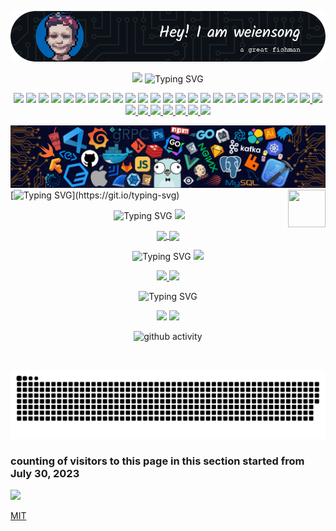 <!-- Technology Stack -->
![](./.src/header4_.png)

<p align="center">
  <img src="https://media.giphy.com/media/v1.Y2lkPTc5MGI3NjExanptazVmdnJiY3lhYTg1Y3YxdDZvOXV4M3NhOXhtbDVwaDE3cnJ3aiZlcD12MV9pbnRlcm5hbF9naWZfYnlfaWQmY3Q9cw/hiJ9ypGI5tIKdwKoK2/giphy.gif" width="80">
  <img src="https://readme-typing-svg.demolab.com?font=Fira+Code&duration=2000&pause=5000&color=F7F7F7&vCenter=true&width=190&height=20&lines=Technology+Stack" alt="Typing SVG" />
</p>
  
<p align="center">
<a href="https://www.python.org/" ><img src="https://img.shields.io/badge/-Python-%230d1117?style=flat-square&logo=python"/></a>
<a href="https://www.java.com/"><img src="https://img.shields.io/badge/-Java-%230d1117?style=flat-square&logo=openjdk"/></a>
<a href="https://www.open-std.org/jtc1/sc22/wg14/"><img src="https://img.shields.io/badge/-C-%230d1117?style=flat-square&logo=c"/></a>
<a href="https://www.scala-lang.org/"><img src="https://img.shields.io/badge/-Scala-%230d1117?style=flat-square&logo=scala"/></a>
<a href="https://www.r-project.org/"><img src="https://img.shields.io/badge/-R-%230d1117?style=flat-square&logo=r"/></a>
<a href="https://www.microsoft.com/"><img src="https://img.shields.io/badge/-Windows-%230d1117?style=flat-square&logo=windows"/></a>
<a href="https://www.linux.org/"><img src="https://img.shields.io/badge/-Linux-%230d1117?style=flat-square&logo=linux"/></a>
<a href="https://www.centos.org/"><img src="https://img.shields.io/badge/-CentOS-%230d1117?style=flat-square&logo=centos"/></a>
<a href="https://ubuntu.com/"><img src="https://img.shields.io/badge/-Ubuntu-%230d1117?style=flat-square&logo=ubuntu"/></a>
<a href="https://www.redhat.com/"><img src="https://img.shields.io/badge/-RedHat-%230d1117?style=flat-square&logo=redhat"/></a>
<a href="https://www.docker.com/"><img src="https://img.shields.io/badge/-Docker-%230d1117?style=flat-square&logo=docker"/></a>
<a href="https://hadoop.apache.org/"><img src="https://img.shields.io/badge/-Apache-%230d1117?style=flat-square&logo=apache"/></a>
<a href="https://hadoop.apache.org/"><img src="https://img.shields.io/badge/-Hadoop-%230d1117?style=flat-square&logo=apachehadoop"/></a>
<a href="https://spark.apache.org/"><img src="https://img.shields.io/badge/-Spark-%230d1117?style=flat-square&logo=apachespark"/></a>
<a href="https://hive.apache.org/"><img src="https://img.shields.io/badge/-Hive-%230d1117?style=flat-square&logo=apachehive"/></a>
<a href="https://maven.apache.org/"><img src="https://img.shields.io/badge/-Maven-%230d1117?style=flat-square&logo=apachemaven"/></a>
<a href="https://www.selenium.dev/"><img src="https://img.shields.io/badge/-Selenium-%230d1117?style=flat-square&logo=selenium"/></a>
<a href="https://fastapi.tiangolo.com/"><img src="https://img.shields.io/badge/-FastAPI-%230d1117?style=flat-square&logo=fastapi"/></a>
<a href="https://pandas.pydata.org/"><img src="https://img.shields.io/badge/-Pandas-%230d1117?style=flat-square&logo=pandas"/></a>
<a href="https://numpy.org/"><img src="https://img.shields.io/badge/-Numpy-%230d1117?style=flat-square&logo=numpy"/></a>
<a href="https://www.mysql.com/"><img src="https://img.shields.io/badge/-MySQL-%230d1117?style=flat-square&logo=mysql"/></a>
<a href="https://git-scm.com/"><img src="https://img.shields.io/badge/-Git-%230d1117?style=flat-square&logo=git"/></a>
<a href="https://jupyter.org/"><img src="https://img.shields.io/badge/-Jupyter-%230d1117?style=flat-square&logo=jupyter"/></a>
<a href="https://html.spec.whatwg.org/multipage/"><img src="https://img.shields.io/badge/-Html-%230d1117?style=flat-square&logo=html5"/>
<a href="https://www.markdownguide.org/"><img src="https://img.shields.io/badge/-Markdown-%230d1117?style=flat-square&logo=markdown"/>
<a href="https://apps.microsoft.com/store/detail/windows-terminal/9N0DX20HK701"><img src="https://img.shields.io/badge/-Windows Terminal-%230d1117?style=flat-square&logo=windowsterminal"/>
<a href="https://echarts.apache.org/index.html"><img src="https://img.shields.io/badge/-Echarts-%230d1117?style=flat-square&logo=apacheecharts"/>
<a href="https://www.vim.org/"><img src="https://img.shields.io/badge/-Vim-%230d1117?style=flat-square&logo=vim"/>
<a href="https://neovim.io/"><img src="https://img.shields.io/badge/-Neovim-%230d1117?style=flat-square&logo=neovim"/>
<a href="https://www.lua.org/"><img src="https://img.shields.io/badge/-Lua-%230d1117?style=flat-square&logo=lua"/>
<a href="https://www.jetbrains.com/pycharm/"><img src="https://img.shields.io/badge/-Pycharm-%230d1117?style=flat-square&logo=pycharm"/>
<a href="https://www.jetbrains.com/idea/"><img src="https://img.shields.io/badge/-Idea-%230d1117?style=flat-square&logo=intellijidea"/>
</p>



<!--   my-header-img -->
![](./.src/header_.png)
<a href="https://www.python.org/"><img src="https://techstack-generator.vercel.app/python-icon.svg" align="right" height="60" width="60" ></a>
[![Typing SVG](https://readme-typing-svg.demolab.com?font=Fira+Code&pause=1000&color=27ADF7&center=true&vCenter=true&width=435&lines=Hi+there%2C+I'm+weiensong!;Welcome+to+my+profile!;l+enjoy+new+things!)](https://git.io/typing-svg)



<!-- Small contribution -->
<p align="center">
  <img src="https://readme-typing-svg.demolab.com?font=Fira+Code&duration=2000&pause=5000&color=F7F7F7&background=FFFFFF00&vCenter=true&width=220&height=20&lines=Small+contribution" alt="Typing SVG" />
  <img src="https://media.giphy.com/media/8e7IQjEdnkivIk81C2/giphy.gif" width="80">
</p>  
<p align="center">
  <a href="https://github.com/TheAlgorithms/Python">
    <img align="center" src="https://github-readme-stats-sigma-five.vercel.app/api/pin/?username=TheAlgorithms&repo=Python&title_color=a15619&icon_color=84628f&text_color=e6edf3&bg_color=242424" />
  </a>
  <a href="https://github.com/dataease/dataease">
  <img align="center" src="https://github-readme-stats-sigma-five.vercel.app/api/pin/?username=dataease&repo=dataease&title_color=a15619&icon_color=84628f&text_color=e6edf3&bg_color=242424" />
  </a>
</p>



<!-- Reach me -->
<p align="center">
  <img src="https://readme-typing-svg.demolab.com?font=Fira+Code&duration=2000&pause=5000&color=F7F7F7&background=FFFFFF00&vCenter=true&width=130&height=20&lines=Reach+me+on" alt="Typing SVG" />
  <img src="https://media.giphy.com/media/mGcNjsfWAjY5AEZNw6/giphy.gif" width="80">
</p>  
<p align="center">
  <a href="https://github.com/weiensong">
    <img src="https://img.shields.io/badge/-GitHub-%230d1117?style=flat-square&logo=github"/>
  </a>
  <img src="https://img.shields.io/badge/-touer0018@gmail.com-%230d1117?style=flat-square&logo=gmail"/>
</p>




<!-- Some statistics -->
<p align="center">
  <img src="https://readme-typing-svg.demolab.com?font=Fira+Code&duration=2000&pause=5000&color=F7F7F7&background=FFFFFF00&vCenter=true&width=130&height=20&lines=Some+statistics" alt="Typing SVG" />
</p>  
<p align="center">
  <img height="180" src="https://github-readme-stats-sigma-five.vercel.app/api?username=weiensong&show_icons=true&theme=darcula&include_all_commits=true" />
  <img height="180" src="https://github-readme-stats.vercel.app/api/top-langs/?username=weiensong&layout=compact&theme=darcula&langs_count=20" />
</p>


<p align="center">
<picture>
  <img alt="github activity" src="https://github-readme-activity-graph.vercel.app/graph?username=weiensong&theme=github&bg_color=242424&include_all_commits=True" height="200" />
</picture>
</p>


<p align="center"><img src="https://github-profile-trophy.vercel.app/?username=weiensong&theme=gruvbox&row=1" alt=""></p>


<p align="center">
<picture>
  <source media="(prefers-color-scheme: dark)" srcset="https://raw.githubusercontent.com/weiensong/weiensong/output/github-contribution-grid-snake-dark.svg">
  <source media="(prefers-color-scheme: light)" srcset="https://raw.githubusercontent.com/weiensong/weiensong/output/github-contribution-grid-snake.svg">
  <img alt="github contribution grid snake animation" src="https://raw.githubusercontent.com/lxfriday/lxfriday/output/github-contribution-grid-snake.svg">
</picture>
</p>  





### counting of visitors to this page in this section started from July 30, 2023 
![](https://moe-counter.glitch.me/get/@weiensong.github.readme?theme=rele34)</br>




[MIT](https://github.com/weiensong/weiensong/blob/main/.universal/LICENSE)


<!--
**weiensong/weiensong** is a ✨ _special_ ✨ repository because its `README.md` (this file) appears on your GitHub profile.

Here are some ideas to get you started:

- 🔭 I’m currently working on ...
- 🌱 I’m currently learning ...
- 👯 I’m looking to collaborate on ...
- 🤔 I’m looking for help with ...
- 💬 Ask me about ...
- 📫 How to reach me: ...
- 😄 Pronouns: ...
- ⚡ Fun fact: ...
-->
